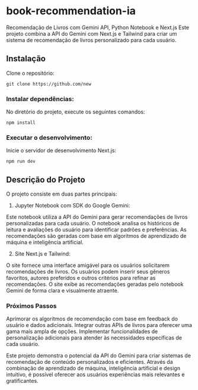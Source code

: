 # book-recommendation-ia

Recomendação de Livros com Gemini API, Python Notebook e Next.js
Este projeto combina a API do Gemini com Next.js e Tailwind para criar um sistema de recomendação de livros personalizado para cada usuário.

## Instalação
Clone o repositório:

```
git clone https://github.com/new
```

### Instalar dependências:
No diretório do projeto, execute os seguintes comandos:

```
npm install
```

### Executar o desenvolvimento:
Inicie o servidor de desenvolvimento Next.js:

```
npm run dev
````

## Descrição do Projeto
O projeto consiste em duas partes principais:

1. Jupyter Notebook com SDK do Google Gemini:

Este notebook utiliza a API do Gemini para gerar recomendações de livros personalizadas para cada usuário.
O notebook analisa os históricos de leitura e avaliações do usuário para identificar padrões e preferências.
As recomendações são geradas com base em algoritmos de aprendizado de máquina e inteligência artificial.

2. Site Next.js e Tailwind:

O site fornece uma interface amigável para os usuários solicitarem recomendações de livros.
Os usuários podem inserir seus gêneros favoritos, autores preferidos e outros critérios para refinar as recomendações.
O site exibe as recomendações geradas pelo notebook Gemini de forma clara e visualmente atraente.

### Próximos Passos
Aprimorar os algoritmos de recomendação com base em feedback do usuário e dados adicionais.
Integrar outras APIs de livros para oferecer uma gama mais ampla de opções.
Implementar funcionalidades de personalização adicionais para atender às necessidades específicas de cada usuário.

Este projeto demonstra o potencial da API do Gemini para criar sistemas de recomendação de conteúdo personalizados e eficientes. Através da combinação de aprendizado de máquina, inteligência artificial e design intuitivo, é possível oferecer aos usuários experiências mais relevantes e gratificantes.